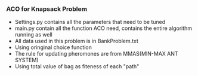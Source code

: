 ### ACO for Knapsack Problem

- Settings.py contains all the parameters that need to be tuned
- main.py contain all the function ACO need,  contains the entire algorithm running as well
- All data used in this problem is in BankProblem.txt
- Using oringinal choice function
- The rule for updating pheromones are from MMAS(MIN-MAX ANT SYSTEM)
- Using total value of bag as fiteness of each "path"
